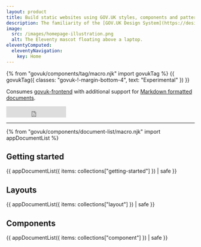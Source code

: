 ```yaml
---
layout: product
title: Build static websites using GOV.UK styles, components and patterns
description: The familiarity of the [GOV.UK Design System](https://design-system.service.gov.uk) combined with the simplicity of the [Eleventy](https://www.11ty.dev) static site generator.
image:
  src: /images/homepage-illustration.png
  alt: The Eleventy mascot floating above a laptop.
eleventyComputed:
  eleventyNavigation:
    key: Home
---
```

{% from "govuk/components/tag/macro.njk" import govukTag %}
{{ govukTag({
  classes: "govuk-!-margin-bottom-4",
  text: "Experimental"
}) }}

Consumes [govuk-frontend](https://github.com/alphagov/govuk-frontend) with additional support for [Markdown formatted documents](/docs/markdown).

<iframe src="https://ghbtns.com/github-btn.html?user=paulrobertlloyd&repo=govuk-eleventy&type=star&count=true&size=large" frameborder="0" scrolling="0" width="160px" height="30px"></iframe>

<hr class="govuk-section-break govuk-section-break--visible">

{% from "govuk/components/document-list/macro.njk" import appDocumentList %}
<div class="govuk-grid-row">
  <section class="govuk-grid-column-one-third">
    <h2 class="govuk-heading-l govuk-!-font-size-27">Getting started</h2>
    {{ appDocumentList({
      items: collections["getting-started"]
    }) | safe }}
  </section>

  <section class="govuk-grid-column-one-third">
    <h2 class="govuk-heading-l govuk-!-font-size-27">Layouts</h2>
    {{ appDocumentList({
      items: collections["layout"]
    }) | safe }}
  </section>

  <section class="govuk-grid-column-one-third">
    <h2 class="govuk-heading-l govuk-!-font-size-27">Components</h2>
    {{ appDocumentList({
      items: collections["component"]
    }) | safe }}
  </section>
</div>
